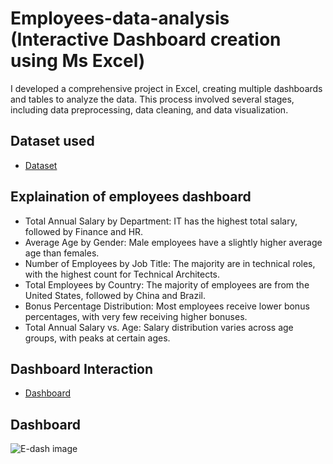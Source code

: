 # Employees-data-analysis (Interactive Dashboard creation using Ms Excel)
I developed a comprehensive project in Excel, creating multiple dashboards and tables to analyze the data. This process involved several stages, including data preprocessing, data cleaning, and data visualization.

## Dataset used
- <a href="https://github.com/kishoresr22/Employees-dashboard/blob/main/Employees%20dataset.xlsx">Dataset</a>

## Explaination of employees dashboard
- Total Annual Salary by Department: IT has the highest total salary, followed by Finance and HR.
- Average Age by Gender: Male employees have a slightly higher average age than females.
- Number of Employees by Job Title: The majority are in technical roles, with the highest count for Technical Architects.
- Total Employees by Country: The majority of employees are from the United States, followed by China and Brazil.
- Bonus Percentage Distribution: Most employees receive lower bonus percentages, with very few receiving higher bonuses.
- Total Annual Salary vs. Age: Salary distribution varies across age groups, with peaks at certain ages.

## Dashboard Interaction 
- <a href="https://github.com/kishoresr22/Employees-dashboard/blob/main/employee%20dashboard%20(1).xlsx">Dashboard</a>

## Dashboard
![E-dash image](https://github.com/user-attachments/assets/2204c48c-1560-45d2-9089-5113cd60930a)

